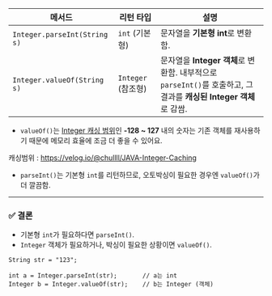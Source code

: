 |메서드|리턴 타입|설명|
|---|---|---|
|`Integer.parseInt(String s)`|`int` (기본형)|문자열을 **기본형 int**로 변환함.|
|`Integer.valueOf(String s)`|`Integer` (참조형)|문자열을 **Integer 객체**로 변환함. 내부적으로 `parseInt()`를 호출하고, 그 결과를 **캐싱된 Integer 객체**로 감쌈.|
- `valueOf()`는 [Integer 캐싱 범위](https://docs.oracle.com/javase/8/docs/api/java/lang/Integer.html#valueOf-int-)인 **-128 ~ 127** 내의 숫자는 기존 객체를 재사용하기 때문에 메모리 효율에 조금 더 좋을 수 있어요.

캐싱범위 : https://velog.io/@chullll/JAVA-Integer-Caching

- `parseInt()`는 기본형 `int`를 리턴하므로, 오토박싱이 필요한 경우엔 `valueOf()`가 더 깔끔함.

---

### ✅ 결론

- 기본형 `int`가 필요하다면 `parseInt()`.
- `Integer` 객체가 필요하거나, 박싱이 필요한 상황이면 `valueOf()`.


```
String str = "123";

int a = Integer.parseInt(str);       // a는 int
Integer b = Integer.valueOf(str);    // b는 Integer (객체)

```